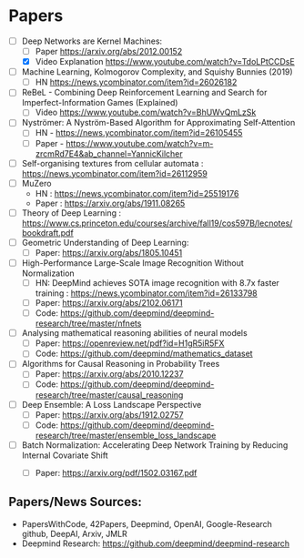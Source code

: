 # Papers
- [ ] Deep Networks are Kernel Machines:
  - [ ] Paper https://arxiv.org/abs/2012.00152 
  - [x] Video Explanation https://www.youtube.com/watch?v=TdoLPtCCDsE
- [ ] Machine Learning, Kolmogorov Complexity, and Squishy Bunnies (2019)
  - [ ] HN https://news.ycombinator.com/item?id=26026182
- [ ] ReBeL - Combining Deep Reinforcement Learning and Search for Imperfect-Information Games (Explained)
  - [ ] Video https://www.youtube.com/watch?v=BhUWvQmLzSk
- [ ] Nyströmer: A Nyström-Based Algorithm for Approximating Self-Attention 
  - [ ] HN - https://news.ycombinator.com/item?id=26105455
  - [ ] Paper - https://www.youtube.com/watch?v=m-zrcmRd7E4&ab_channel=YannicKilcher
- [ ] Self-organising textures from cellular automata : https://news.ycombinator.com/item?id=26112959
- [ ] MuZero
  - HN : https://news.ycombinator.com/item?id=25519176
  - Paper : https://arxiv.org/abs/1911.08265
- [ ] Theory of Deep Learning : https://www.cs.princeton.edu/courses/archive/fall19/cos597B/lecnotes/bookdraft.pdf
- [ ] Geometric Understanding of Deep Learning: 
  - [ ] Paper: https://arxiv.org/abs/1805.10451
- [ ] High-Performance Large-Scale Image Recognition Without Normalization
  - [ ] HN: DeepMind achieves SOTA image recognition with 8.7x faster training : https://news.ycombinator.com/item?id=26133798
  - [ ] Paper: https://arxiv.org/abs/2102.06171
  - [ ] Code: https://github.com/deepmind/deepmind-research/tree/master/nfnets
- [ ] Analysing mathematical reasoning abilities of neural models
  - [ ] Paper: https://openreview.net/pdf?id=H1gR5iR5FX
  - [ ] Code: https://github.com/deepmind/mathematics_dataset
- [ ] Algorithms for Causal Reasoning in Probability Trees
  - [ ] Paper: https://arxiv.org/abs/2010.12237
  - [ ] Code: https://github.com/deepmind/deepmind-research/tree/master/causal_reasoning
- [ ] Deep Ensemble: A Loss Landscape Perspective
  - [ ] Paper: https://arxiv.org/abs/1912.02757
  - [ ] Code: https://github.com/deepmind/deepmind-research/tree/master/ensemble_loss_landscape
- [ ] Batch Normalization: Accelerating Deep Network Training by Reducing Internal Covariate Shift
  - [ ] Paper: https://arxiv.org/pdf/1502.03167.pdf


 ## Papers/News Sources:
- PapersWithCode, 42Papers, Deepmind, OpenAI, Google-Research github, DeepAI, Arxiv, JMLR
- Deepmind Research: https://github.com/deepmind/deepmind-research




